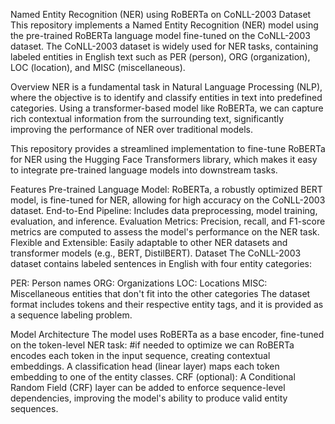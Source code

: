 Named Entity Recognition (NER) using RoBERTa on CoNLL-2003 Dataset
This repository implements a Named Entity Recognition (NER) model using the pre-trained RoBERTa language model fine-tuned on the CoNLL-2003 dataset. The CoNLL-2003 dataset is widely used for NER tasks, containing labeled entities in English text such as PER (person), ORG (organization), LOC (location), and MISC (miscellaneous).

Overview
NER is a fundamental task in Natural Language Processing (NLP), where the objective is to identify and classify entities in text into predefined categories. Using a transformer-based model like RoBERTa, we can capture rich contextual information from the surrounding text, significantly improving the performance of NER over traditional models.

This repository provides a streamlined implementation to fine-tune RoBERTa for NER using the Hugging Face Transformers library, which makes it easy to integrate pre-trained language models into downstream tasks.

Features
Pre-trained Language Model: RoBERTa, a robustly optimized BERT model, is fine-tuned for NER, allowing for high accuracy on the CoNLL-2003 dataset.
End-to-End Pipeline: Includes data preprocessing, model training, evaluation, and inference.
Evaluation Metrics: Precision, recall, and F1-score metrics are computed to assess the model's performance on the NER task.
Flexible and Extensible: Easily adaptable to other NER datasets and transformer models (e.g., BERT, DistilBERT).
Dataset
The CoNLL-2003 dataset contains labeled sentences in English with four entity categories:

PER: Person names
ORG: Organizations
LOC: Locations
MISC: Miscellaneous entities that don't fit into the other categories
The dataset format includes tokens and their respective entity tags, and it is provided as a sequence labeling problem.

Model Architecture
The model uses RoBERTa as a base encoder, fine-tuned on the token-level NER task:
#if needed to optimize we can 
RoBERTa encodes each token in the input sequence, creating contextual embeddings.
A classification head (linear layer) maps each token embedding to one of the entity classes.
CRF (optional): A Conditional Random Field (CRF) layer can be added to enforce sequence-level dependencies, improving the model's ability to produce valid entity sequences.
